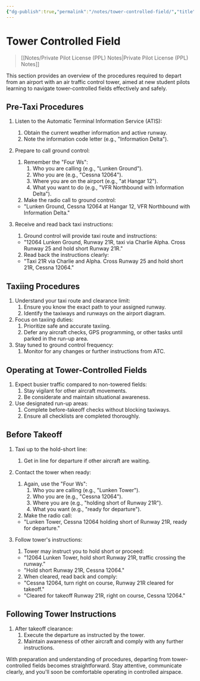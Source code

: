 ```yaml
---
{"dg-publish":true,"permalink":"/notes/tower-controlled-field/","title":"Tower Controlled Field","tags":["aviation","classnotes"]}
---
```



# Tower Controlled Field
> [[Notes/Private Pilot License (PPL) Notes\|Private Pilot License (PPL) Notes]]


This section provides an overview of the procedures required to depart from an airport with an air traffic control tower, aimed at new student pilots learning to navigate tower-controlled fields effectively and safely.

## Pre-Taxi Procedures

1. Listen to the Automatic Terminal Information Service (ATIS):
    1. Obtain the current weather information and active runway.
    2. Note the information code letter (e.g., "Information Delta").
2. Prepare to call ground control:
    1. Remember the "Four Ws":
        1. Who you are calling (e.g., "Lunken Ground").
        2. Who you are (e.g., "Cessna 12064").
        3. Where you are on the airport (e.g., "at Hangar 12").
        4. What you want to do (e.g., "VFR Northbound with Information Delta").
    2. Make the radio call to ground control:
    
    - "Lunken Ground, Cessna 12064 at Hangar 12, VFR Northbound with Information Delta."
    
3. Receive and read back taxi instructions:
    1. Ground control will provide taxi route and instructions:
    
    - "12064 Lunken Ground, Runway 21R, taxi via Charlie Alpha. Cross Runway 25 and hold short Runway 21R."
    
    2. Read back the instructions clearly:
    
    - "Taxi 21R via Charlie and Alpha. Cross Runway 25 and hold short 21R, Cessna 12064."
    

## Taxiing Procedures

1. Understand your taxi route and clearance limit:
    1. Ensure you know the exact path to your assigned runway.
    2. Identify the taxiways and runways on the airport diagram.
2. Focus on taxiing duties:
    1. Prioritize safe and accurate taxiing.
    2. Defer any aircraft checks, GPS programming, or other tasks until parked in the run-up area.
3. Stay tuned to ground control frequency:
    1. Monitor for any changes or further instructions from ATC.

## Operating at Tower-Controlled Fields

1. Expect busier traffic compared to non-towered fields:
    1. Stay vigilant for other aircraft movements.
    2. Be considerate and maintain situational awareness.
2. Use designated run-up areas:
    1. Complete before-takeoff checks without blocking taxiways.
    2. Ensure all checklists are completed thoroughly.

## Before Takeoff

1. Taxi up to the hold-short line:
    1. Get in line for departure if other aircraft are waiting.
2. Contact the tower when ready:
    1. Again, use the "Four Ws":
        1. Who you are calling (e.g., "Lunken Tower").
        2. Who you are (e.g., "Cessna 12064").
        3. Where you are (e.g., "holding short of Runway 21R").
        4. What you want (e.g., "ready for departure").
    2. Make the radio call:
    
    - "Lunken Tower, Cessna 12064 holding short of Runway 21R, ready for departure."
    
3. Follow tower's instructions:
    1. Tower may instruct you to hold short or proceed:
    
    - "12064 Lunken Tower, hold short Runway 21R, traffic crossing the runway."
    - "Hold short Runway 21R, Cessna 12064."
    
    2. When cleared, read back and comply:
    
    - "Cessna 12064, turn right on course, Runway 21R cleared for takeoff."
    - "Cleared for takeoff Runway 21R, right on course, Cessna 12064."
    

## Following Tower Instructions

1. After takeoff clearance:
    1. Execute the departure as instructed by the tower.
    2. Maintain awareness of other aircraft and comply with any further instructions.

With preparation and understanding of procedures, departing from tower-controlled fields becomes straightforward. Stay attentive, communicate clearly, and you'll soon be comfortable operating in controlled airspace.